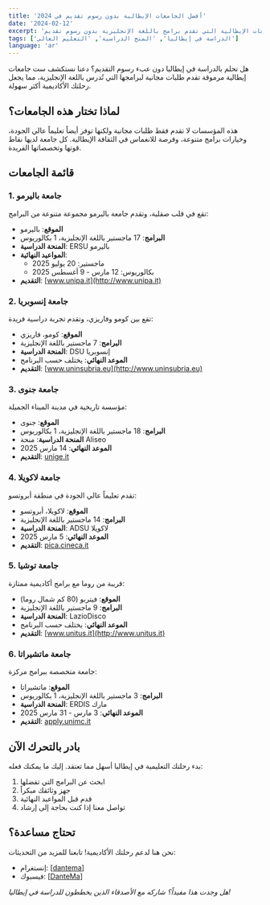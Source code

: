 ```yaml
---
title: 'أفضل الجامعات الإيطالية بدون رسوم تقديم في 2024'
date: '2024-02-12'
excerpt: 'اكتشف الجامعات الإيطالية التي تقدم برامج باللغة الإنجليزية بدون رسوم تقديم'
tags: ['الدراسة في إيطاليا', 'المنح الدراسية', 'التعليم العالي']
language: 'ar'
---
```


هل تحلم بالدراسة في إيطاليا دون عبء رسوم التقديم؟ دعنا نستكشف ست جامعات إيطالية مرموقة تقدم طلبات مجانية لبرامجها التي تُدرس باللغة الإنجليزية، مما يجعل رحلتك الأكاديمية أكثر سهولة.

## لماذا تختار هذه الجامعات؟

هذه المؤسسات لا تقدم فقط طلبات مجانية ولكنها توفر أيضاً تعليماً عالي الجودة، وخيارات برامج متنوعة، وفرصة للانغماس في الثقافة الإيطالية. كل جامعة لديها نقاط قوتها وتخصصاتها الفريدة.

## قائمة الجامعات

### 1. جامعة باليرمو
تقع في قلب صقلية، وتقدم جامعة باليرمو مجموعة متنوعة من البرامج:
* **الموقع**: باليرمو
* **البرامج**: 17 ماجستير باللغة الإنجليزية، 1 بكالوريوس
* **المنحة الدراسية**: ERSU باليرمو
* **المواعيد النهائية**: 
  * ماجستير: 20 يوليو 2025
  * بكالوريوس: 12 مارس - 9 أغسطس 2025
* **التقديم**: [www.unipa.it](http://www.unipa.it)

### 2. جامعة إنسوبريا
تقع بين كومو وفاريزي، وتقدم تجربة دراسية فريدة:
* **الموقع**: كومو، فاريزي
* **البرامج**: 7 ماجستير باللغة الإنجليزية
* **المنحة الدراسية**: DSU إنسوبريا
* **الموعد النهائي**: يختلف حسب البرنامج
* **التقديم**: [www.uninsubria.eu](http://www.uninsubria.eu)

### 3. جامعة جنوى
مؤسسة تاريخية في مدينة الميناء الجميلة:
* **الموقع**: جنوى
* **البرامج**: 18 ماجستير باللغة الإنجليزية، 1 بكالوريوس
* **المنحة الدراسية**: منحة Aliseo
* **الموعد النهائي**: 14 مارس 2025
* **التقديم**: [unige.it](http://unige.it)

### 4. جامعة لاكويلا
تقدم تعليماً عالي الجودة في منطقة أبروتسو:
* **الموقع**: لاكويلا، أبروتسو
* **البرامج**: 14 ماجستير باللغة الإنجليزية
* **المنحة الدراسية**: ADSU لاكويلا
* **الموعد النهائي**: 5 مارس 2025
* **التقديم**: [pica.cineca.it](http://pica.cineca.it)

### 5. جامعة توشيا
قريبة من روما مع برامج أكاديمية ممتازة:
* **الموقع**: فيتربو (80 كم شمال روما)
* **البرامج**: 9 ماجستير باللغة الإنجليزية
* **المنحة الدراسية**: LazioDisco
* **الموعد النهائي**: يختلف حسب البرنامج
* **التقديم**: [www.unitus.it](http://www.unitus.it)

### 6. جامعة ماتشيراتا
جامعة متخصصة ببرامج مركزة:
* **الموقع**: ماتشيراتا
* **البرامج**: 3 ماجستير باللغة الإنجليزية، 1 بكالوريوس
* **المنحة الدراسية**: ERDIS مارك
* **الموعد النهائي**: 3 مارس - 31 مارس 2025
* **التقديم**: [apply.unimc.it](http://apply.unimc.it)

## بادر بالتحرك الآن

بدء رحلتك التعليمية في إيطاليا أسهل مما تعتقد. إليك ما يمكنك فعله:

1. ابحث عن البرامج التي تفضلها
2. جهز وثائقك مبكراً
3. قدم قبل المواعيد النهائية
4. تواصل معنا إذا كنت بحاجة إلى إرشاد

## تحتاج مساعدة؟

نحن هنا لدعم رحلتك الأكاديمية! تابعنا للمزيد من التحديثات:

* إنستغرام: [[dantema](https://www.instagram.com/dantealighieri.ma/)]
* فيسبوك: [[DanteMa](https://www.facebook.com/etudesenitalie/)]

*هل وجدت هذا مفيداً؟ شاركه مع الأصدقاء الذين يخططون للدراسة في إيطاليا!*